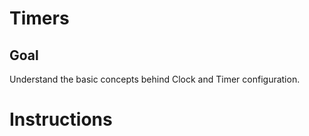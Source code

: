 # Timers

## Goal

Understand the basic concepts behind Clock and Timer configuration.

# Instructions


